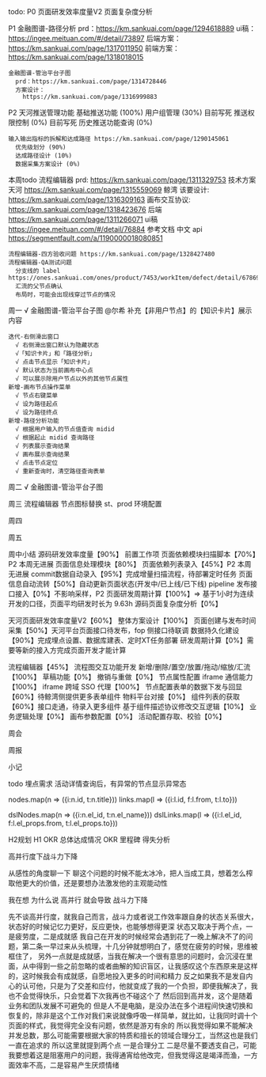 todo: 
  P0
    页面研发效率度量V2
      页面复杂度分析

  P1
    金融图谱-路径分析
      prd：https://km.sankuai.com/page/1294618889
      ui稿：https://ingee.meituan.com/#/detail/73897
      后端方案：https://km.sankuai.com/page/1317011950
      前端方案：https://km.sankuai.com/page/1318018015
    
    金融图谱-管治平台子图
      prd：https://km.sankuai.com/page/1314728446
      方案设计：
        https://km.sankuai.com/page/1316999883

  P2
    天河推送管理功能
      基础推送功能 (100%)
      用户组管理 (30%) 目前写死
      推送权限控制 (0%) 目前写死
      历史推送功能查询 (0%) 
    
    输入输出指标的拆解和达成路径 https://km.sankuai.com/page/1290145061
      优先级划分 (90%)
      达成路径设计 (10%)
      数据采集方案设计 (0%)
  
本周todo
  流程编辑器
    prd: https://km.sankuai.com/page/1311329753
    技术方案
      天河 https://km.sankuai.com/page/1315559069
      鲸湾
        该要设计: https://km.sankuai.com/page/1316309163
        画布交互协议: https://km.sankuai.com/page/1318423676
      后端 https://km.sankuai.com/page/1311266071
    ui稿 https://ingee.meituan.com/#/detail/76884
    参考文档
      中文 api https://segmentfault.com/a/1190000018080851

    流程编辑器-四方验收问题 https://km.sankuai.com/page/1328427480
    流程编辑器-QA测试问题
      分支线的 label https://ones.sankuai.com/ones/product/7453/workItem/defect/detail/67869718
      汇流的父节点确认
      布局时，可能会出现线穿过节点的情况

周一 
  √ 金融图谱-管治平台子图
    @尔希 补充【非用户节点】的【知识卡片】展示内容
      
    迭代-右侧滑出窗口
      √ 右侧滑出窗口默认为隐藏状态
      √「知识卡片」和「路径分析」
      √ 点击节点显示「知识卡片」
      √ 默认状态为当前画布中心点
      √ 可以展示除用户节点以外的其他节点属性
    新增-画布节点操作菜单
      √ 节点右键菜单
      √ 设为路径起点
      √ 设为路径终点
    新增-路径分析功能
      √ 根据用户输入的节点值查询 midid
      √ 根据起止 midid 查询路径
      √ 列表展示查询结果
      √ 画布展示查询结果
      √ 点击节点定位
      √ 重新查询时，清空路径查询表单

周二
  √ 金融图谱-管治平台子图

周三
  流程编辑器
    节点图标替换
    st、prod 环境配置

周四
  
周五

周中小结
  源码研发效率度量【90%】
    前置工作项
      页面依赖模块扫描脚本【70%】P2 本周无进展
    页面信息处理模块【80%】
      页面依赖列表录入【45%】P2 本周无进展
      commit数据自动录入【95%】完成增量扫描流程，待部署定时任务
      页面信息自动流转【50%】自动更新页面状态(开发中/已上线/已下线)
      pipeline 发布接口接入【0%】不影响采样，P2
    页面研发周期计算【100%】=> 基于1小时为连续开发的口径，页面平均研发时长为 9.63h
    源码页面复杂度分析【0%】
  
  天河页面研发效率度量V2【60%】
    整体方案设计【100%】
    页面创建与发布时间采集【50%】天河平台页面接口待发布，fop 侧接口待联调
    数据持久化建设【90%】完成埋点设置、数据库建表、定时XT任务部署
    研发周期计算【0%】需要等新的接入方完成页面开发才能计算
  
  流程编辑器【45%】
    流程图交互功能开发
      新增/删除/置空/放置/拖动/缩放/汇流【100%】
      草稿功能【0%】
      撤销与重做【0%】
    节点属性配置
      iframe 通信能力【100%】
      iframe 跨域 SSO 代理【100%】
      节点配置表单的数据下发与回显【60%】待鲸湾侧提供更多表单组件
    物料平台对接【0%】
      组件列表的获取【60%】接口走通，待录入更多组件
      基于组件描述协议修改交互逻辑【10%】
    业务逻辑处理【0%】
      画布参数配置【0%】
      活动配置存取、校验【0%】


周会

周报

小记

todo
  埋点需求
  活动详情查询后，有异常的节点显示异常态


  nodes.map(n => ({i:n.id, t:n.title}))
  links.map(l => ({i:l.id, f:l.from, t:l.to}))

  dslNodes.map(n => ({i:n.el_id, t:n.el_name}))
  dslLinks.map(l => ({i:l.el_id, f:l.el_props.from, t:l.el_props.to}))


  H2规划
  H1 OKR 总体达成情况
  OKR 里程碑
  得失分析



  高并行度下战斗力下降

  从感性的角度聊一下
  聊这个问题的时候不能太冰冷，把人当成工具，想着怎么榨取他更大的价值，还是要想办法激发他的主观能动性

  我在想 为什么说 高并行 就会导致 战斗力下降
  
  先不谈高并行度，就我自己而言，战斗力或者说工作效率跟自身的状态关系很大，状态好的时候记忆力更好，反应更快，也能够想得更深
  状态又取决于两个点，一是疲劳度，二是成就感
  我自己在开发的时候经常会遇到花了一晚上解决不了的问题，第二条一早过来从头梳理，十几分钟就想明白了，感觉在疲劳的时候，思维被框住了，
  另外一点就是成就感，当我在解决一个很有意思的问题时，会沉浸在里面，从中得到一些之前忽略的或者曲解的知识盲区，让我感叹这个东西原来是这样的，这时候我会有成就感，自愿地投入更多的时间和精力
  反之如果我不是发自内心的认可他，只是为了交差和应付，他就变成了我的一个负担，即便我解决了，我也不会觉得快乐，只会觉着下次我再也不碰这个了
  然后回到高并发，这个是随着业务和团队发展不可避免的
  但是人不是电脑，是没办法在多个进程间快速切换和恢复的，除非是这个工作对我们来说就像呼吸一样简单，就比如，让我同时调十个页面的样式，我觉得完全没有问题，依然是游刃有余的
  所以我觉得如果不能解决并发总数，那么可能需要根据大家的特质和擅长的领域合理分工，当然这也是我们一直在追求的
  所以这里就提到两个点
  一是合理分工
  二是尽量不要透支自己，可能我要想着这是阻塞用户的问题，我得通宵给他改完，但我觉得这是竭泽而渔，一方面效率不高，二是容易产生厌烦情绪
